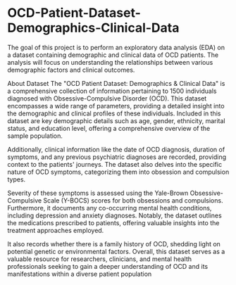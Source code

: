 # OCD-Patient-Dataset-Demographics-Clinical-Data
The goal of this project is to perform an exploratory data analysis (EDA) on a dataset containing demographic and clinical data of OCD patients. The analysis will focus on understanding the relationships between various demographic factors and clinical outcomes.

About Dataset The "OCD Patient Dataset: Demographics & Clinical Data" is a comprehensive collection of information pertaining to 1500 individuals diagnosed with Obsessive-Compulsive Disorder (OCD). This dataset encompasses a wide range of parameters, providing a detailed insight into the demographic and clinical profiles of these individuals. Included in this dataset are key demographic details such as age, gender, ethnicity, marital status, and education level, offering a comprehensive overview of the sample population.

Additionally, clinical information like the date of OCD diagnosis, duration of symptoms, and any previous psychiatric diagnoses are recorded, providing context to the patients' journeys. The dataset also delves into the specific nature of OCD symptoms, categorizing them into obsession and compulsion types.

Severity of these symptoms is assessed using the Yale-Brown Obsessive-Compulsive Scale (Y-BOCS) scores for both obsessions and compulsions. Furthermore, it documents any co-occurring mental health conditions, including depression and anxiety diagnoses. Notably, the dataset outlines the medications prescribed to patients, offering valuable insights into the treatment approaches employed.

It also records whether there is a family history of OCD, shedding light on potential genetic or environmental factors. Overall, this dataset serves as a valuable resource for researchers, clinicians, and mental health professionals seeking to gain a deeper understanding of OCD and its manifestations within a diverse patient population

